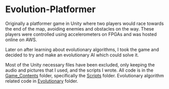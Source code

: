 # Evolution-Platformer

Originally a platformer game in Unity where two players would race towards the end of the map, avoiding enemies and obstacles on the way.
These players were controlled using accelerometers on FPGAs and was hosted online on AWS.

Later on after learning about evolutionary algorithms, I took the game and decided to try and make an evolutionary AI which could solve it.

Most of the Unity necessary files have been excluded, only keeping the audio and pictures that I used, and the scripts I wrote.
All code is in the [Game_Contents](./Game_Contents) folder, specifically the [Scripts](./Game_Contents/Assets/Scripts) folder.
Evolutionary algorithm related code in [Evolutionary](./Game_Contents/Assets/Scripts/Evolutionary) folder.
